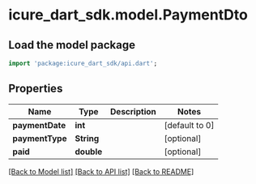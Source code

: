 # icure_dart_sdk.model.PaymentDto

## Load the model package
```dart
import 'package:icure_dart_sdk/api.dart';
```

## Properties
Name | Type | Description | Notes
------------ | ------------- | ------------- | -------------
**paymentDate** | **int** |  | [default to 0]
**paymentType** | **String** |  | [optional]
**paid** | **double** |  | [optional]

[[Back to Model list]](../README.md#documentation-for-models) [[Back to API list]](../README.md#documentation-for-api-endpoints) [[Back to README]](../README.md)
